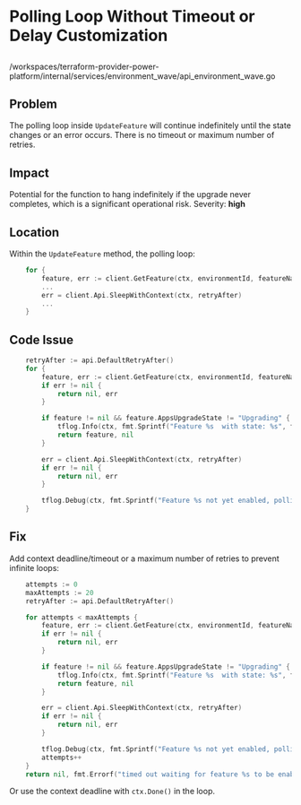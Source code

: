 # Polling Loop Without Timeout or Delay Customization

##

/workspaces/terraform-provider-power-platform/internal/services/environment_wave/api_environment_wave.go

## Problem

The polling loop inside `UpdateFeature` will continue indefinitely until the state changes or an error occurs. There is no timeout or maximum number of retries.

## Impact

Potential for the function to hang indefinitely if the upgrade never completes, which is a significant operational risk. Severity: **high**

## Location

Within the `UpdateFeature` method, the polling loop:

```go
	for {
		feature, err := client.GetFeature(ctx, environmentId, featureName)
		...
		err = client.Api.SleepWithContext(ctx, retryAfter)
		...
	}
```

## Code Issue

```go
	retryAfter := api.DefaultRetryAfter()
	for {
		feature, err := client.GetFeature(ctx, environmentId, featureName)
		if err != nil {
			return nil, err
		}

		if feature != nil && feature.AppsUpgradeState != "Upgrading" {
			tflog.Info(ctx, fmt.Sprintf("Feature %s  with state: %s", featureName, feature.AppsUpgradeState))
			return feature, nil
		}

		err = client.Api.SleepWithContext(ctx, retryAfter)
		if err != nil {
			return nil, err
		}

		tflog.Debug(ctx, fmt.Sprintf("Feature %s not yet enabled, polling...", featureName))
	}
```

## Fix

Add context deadline/timeout or a maximum number of retries to prevent infinite loops:

```go
	attempts := 0
	maxAttempts := 20
	retryAfter := api.DefaultRetryAfter()

	for attempts < maxAttempts {
		feature, err := client.GetFeature(ctx, environmentId, featureName)
		if err != nil {
			return nil, err
		}

		if feature != nil && feature.AppsUpgradeState != "Upgrading" {
			tflog.Info(ctx, fmt.Sprintf("Feature %s  with state: %s", featureName, feature.AppsUpgradeState))
			return feature, nil
		}

		err = client.Api.SleepWithContext(ctx, retryAfter)
		if err != nil {
			return nil, err
		}

		tflog.Debug(ctx, fmt.Sprintf("Feature %s not yet enabled, polling...", featureName))
		attempts++
	}
	return nil, fmt.Errorf("timed out waiting for feature %s to be enabled in environment %s", featureName, environmentId)
```

Or use the context deadline with `ctx.Done()` in the loop.
